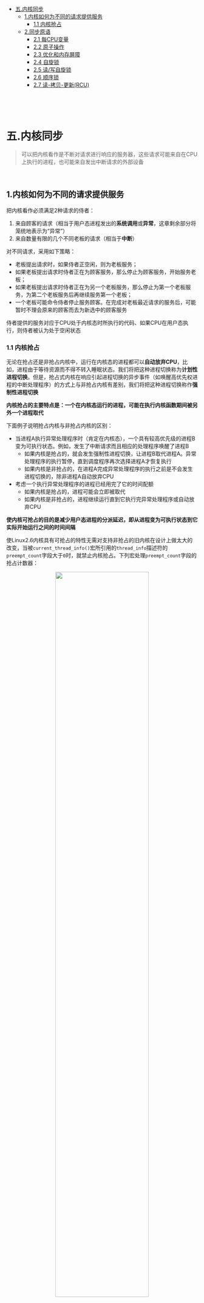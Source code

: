 
* [五.内核同步](#五内核同步)
    * [1.内核如何为不同的请求提供服务](#1内核如何为不同的请求提供服务)
        * [1.1 内核抢占](#11-内核抢占)
    * [2.同步原语](#2同步原语)
        * [2.1 每CPU变量](#21-每cpu变量)
        * [2.2 原子操作](#22-原子操作)
        * [2.3 优化和内存屏障](#23-优化和内存屏障)
        * [2.4 自旋锁](#24-自旋锁)
        * [2.5 读/写自旋锁](#25-读写自旋锁)
        * [2.6 顺序锁](#26-顺序锁)
        * [2.7 读-拷贝-更新(RCU)](27-读拷贝更新rcu)

<br>
<br>
<br>

# 五.内核同步

> 可以把内核看作是不断对请求进行响应的服务器，这些请求可能来自在CPU上执行的进程，也可能来自发出中断请求的外部设备

<br>

## 1.内核如何为不同的请求提供服务

把内核看作必须满足2种请求的侍者：

1. 来自顾客的请求（相当于用户态进程发出的**系统调用**或**异常**，这章剩余部分将笼统地表示为“异常”）
2. 来自数量有限的几个不同老板的请求（相当于**中断**）

对不同请求，采用如下策略：

* 老板提出请求时，如果侍者正空闲，则为老板服务；
* 如果老板提出请求时侍者正在为顾客服务，那么停止为顾客服务，开始服务老板；
* 如果老板提出请求时侍者正在为另一个老板服务，那么停止为第一个老板服务，为第二个老板服务后再继续服务第一个老板；
* 一个老板可能命令侍者停止服务顾客。在完成对老板最近请求的服务后，可能暂时不理会原来的顾客而去为新选中的顾客服务

侍者提供的服务对应于CPU处于内核态时所执行的代码、如果CPU在用户态执行，则侍者被认为处于空闲状态

### 1.1 内核抢占

无论在抢占还是非抢占内核中，运行在内核态的进程都可以**自动放弃CPU**，比如，进程由于等待资源而不得不转入睡眠状态。我们将把这种进程切换称为**计划性进程切换**。但是，抢占式内核在响应引起进程切换的异步事件（如唤醒高优先权进程的中断处理程序）的方式上与非抢占内核有差别，我们将把这种进程切换称作**强制性进程切换**

**内核抢占的主要特点是：一个在内核态运行的进程，可能在执行内核函数期间被另外一个进程取代**

下面例子说明抢占内核与非抢占内核的区别：

* 当进程A执行异常处理程序时（肯定在内核态），一个具有较高优先级的进程B变为可执行状态。例如，发生了中断请求而且相应的处理程序唤醒了进程B
    * 如果内核是抢占的，就会发生强制性进程切换，让进程B取代进程A。异常处理程序的执行暂停，直到调度程序再次选择进程A才恢复执行
    * 如果内核是非抢占的，在进程A完成异常处理程序的执行之前是不会发生进程切换的，除非进程A自动放弃CPU
* 考虑一个执行异常处理程序的进程已经用完了它的时间配额
    * 如果内核是抢占的，进程可能会立即被取代
    * 如果内核是非抢占的，进程继续运行直到它执行完异常处理程序或自动放弃CPU

**使内核可抢占的目的是减少用户态进程的分派延迟，即从进程变为可执行状态到它实际开始运行之间的时间间隔**

使Linux2.6内核具有可抢占的特性无需对支持非抢占的旧内核在设计上做太大的改变，当被`current_thread_info()`宏所引用的`thread_info`描述符的`preempt_count`字段大于`0`时，就禁止内核抢占。下列宏处理`preempt_count`字段的抢占计数器：

<div align="center"> <img src="pic/table-5-1.png" width="70%" height="70%"/> </div>

**内核抢占会引起不容忽视的开销。Linux2.6独具特色地允许用户在编译内核时通过设置选项来禁用或启用内核抢占**

<br>

## 2.同步原语

下表是Linux内核使用的同步技术。“适用范围”一栏表示同步技术是适用于系统中所有CPU还是单个CPU：

<div align="center"> <img src="pic/table-5-2.png" width="70%" height="70%"/> </div>

### 2.1 每CPU变量

**每CPU变量主要是数据结构的数组，系统的每个CPU对应数组的一个元素**

* 一个CPU不应该访问与其他CPU对应的数组元素，另外，它可以随意读或修改自己的元素而不用担心出现竞争条件，因为它是唯一有资格这么做的CPU
* 但是，这也意味着每CPU变量基本上只能在特殊情况下使用，也就是当它确定在系统的CPU上的数据在逻辑上是独立的时候

> 每CPU的数组元素在内存中被排列以使每个数据结构存放在硬件高速缓存的不同行，因此，对每CPU数组的并发访问不会导致cache-line的窃用和失效

**在单处理器和多处理器系统中，内核抢占都可能使每CPU变量产生竞争条件。总的原则是内核控制路径应该在禁用抢占的情况下访问每CPU变量**。考虑这种情况会产生什么后果——一个内核控制路径获得了它的每CPU变量本地副本的地址，然后它因被抢占而转移到另外一个CPU上，但仍然引用原来CPU元素的地址

### 2.2 原子操作

若干汇编语言指令具有“读—修改—写”类型。也就是说，它们访问存储器单元两次，第一次读原值，第二次写新值

为了避免由于“读—修改—写”指令引起的竞争条件，最容易的就是确保这样的操作在芯片级是原子的。任何一个这样的操作都必须以单个指令执行，

1. 中间不能中断
2. 且避免其他的CPU访问同一存储器单元

80x86指令：

* 进行零次或一次对齐内存访问的汇编指令是原子的
* 如果在读操作之后，写操作之前没有其他处理器占用内存总线，那么从内存中读取数据，更新数据并写回更新数据的这些“读—修改—写”汇编语言指令（如`inc`或`dec`）是原子的。当然，在单处理器系统中，永远都不会发生内存总线窃用的情况
* 操作码前缀是`lock`字节的“读—修改—写”汇编语言指令即使在多处理器系统中也是原子的。当控制单元检测到这个前缀时，就“锁定”内存总线，知道这条指令执行完成为止。所以加锁的指令执行时，其它处理器不能访问这个内存单元

C程序中，并不能保证编译器会为`a=a+1`或甚至像`a++`这样的操作使用一个原子指令。因此，Linux内核提供了一个专门的`atomic_t`类型（一个原子访问计数器）和一些专门的函数和宏，这些函数和宏作用于`atomic_t`类型的变量，并当作单独的、原子的汇编语言指令来使用。在多处理器系统中，每条这样的指令都有一个`lock`字节的前缀

### 2.3 优化和内存屏障

> 当使用优化的编译器时，不要认为指令会严格按照源代码中出现的顺序执行（例如，编译器可能重新安排汇编语言指令以使寄存器以最优的方式使用。此外，现代CPU通常并行地执行若干条指令，且可能重新安排内存访问。这种重新排序可以极大加速程序的执行）

所有的同步原语起优化和内存屏障的作用

**优化屏障**原语保证，编译程序不会混淆放在原语操作之前的汇编语言指令和放在原语操作之后的汇编语言指令

**内存屏障**原语保证，在原语之后的操作开始执行之前，原语之前的操作已经完成

### 2.4 自旋锁

自旋锁用在**多处理器环境中**

* 如果内核控制路径发现自旋锁“开着”，就获取锁并继续自己的执行
* 如果内核控制路径发现锁由运行在另一个CPU上的内核控制路径“锁着”，则反复执行一条紧凑的循环指令进行忙等，直到锁被释放

自旋锁通常非常方便，因为很多内核资源只锁1毫秒的时间片段；所以说，释放CPU和随后又获得CPU都不会消耗多少时间

一般来说，由自旋锁所保护的每个临界区都是禁止内核抢占的。在单处理系统上，这种锁本身并不起锁的作用，自旋锁的原语仅仅是禁止或启用内核抢占（注意，自旋锁忙等期间，内核抢占还是有效的，因此，等待自旋锁释放的进程有可能被更高优先级的进程替代）

### 2.5 读/写自旋锁

**只要没有内核控制路径对数据结构进行修改，读/写自旋锁就允许多个内核控制路径同时读同一数据结构。如果一个内核控制路径想对这个结构进行写操作，那么它必须首先获取读/写锁的写锁，写锁授权独占访问这个资源**

每个读/写自旋锁都是一个`rwlock_t`结构，其`lock`字段是一个32位的字段，分为两个不同的部分：

* **24位计数器**，表示对受保护的数据结构并发地进行读操作的内核控制路径的数目，这个计数器的二进制补码存放在这个字段的`0~23`位
* **“未锁”标志字段**，当没有内核控制路径在读或写时设置该位，否则清`0`.这个“未锁”标志存放在`lock`字段的第`24`位

注意：

* 如果自旋锁为空（设置了“未锁”标志且无读者），那么`lock`字段的值为`0x01000000`
* 如果写者已经获得自旋锁（“未锁”标志清`0`且无读者），那么`lock`字段的值为`0x00000000`
* 如果一个、两个或多个进程因为读获取了自旋锁，那么`lock`字段的值为`0x00ffffff`，`0x00fffffe`等

### 2.6 顺序锁

**当使用读/写锁时，内核控制路径发出的执行`read_lock`或`write_lock`操作的请求具有相同的优先权**。读者必须等待，直到写操作完成。同样地，写者也必须等待，直到读操作完成

Linux2.6引入了**顺序锁，它与读/写自旋锁非常相似，只是它为写者赋予了较高的优先级（事实上，即使在读者正在读的时候也允许写者继续运行。这种策略的好处是写者永远不会等待，除非另一个写者正在写，缺点是有些时候读者不得不反复多次读相同的数据直到它获得有效的副本）**

每个顺序锁都是包含2个字段的`seqlock_t`结构：

```c
struct seqlock_t {
    spinlock_t    lock
    int           sequence  //顺序计数器
}
```

每个读者都必须在读数据前后两次读顺序计数器，并检查两次读到的值是否相同，如果不相同，说明新的写者已经开始写并增加了顺序计数器，因此暗示读者刚读到的数据是无效的

写者通过调用`write_seqlock()`和`write_sequnlock()`获取和释放顺序锁

* 第一个函数获取`seqlock_t`数据结构中的自旋锁，然后使顺序计数器加1
* 第二个函数再次增加顺序计数器，然后释放自旋锁

这样可以保证写者写的过程中计数器的值是奇数，当没有写者在改变数据的时候，计数器的值是偶数

注意，当读者进入临界区时，不必禁用内核抢占；另一方面，由于写者获取自旋锁，所以它进入临界区时自动禁用内核抢占

### 2.7 读-拷贝-更新(RCU)
